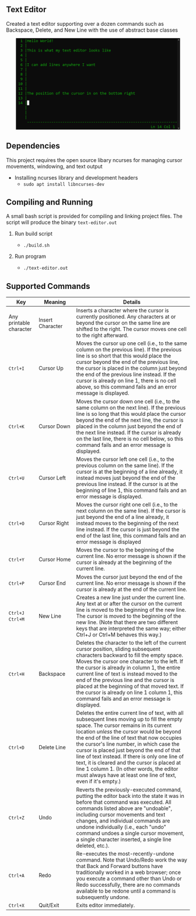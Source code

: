 ## Text Editor

Created a text editor supporting over a dozen commands such as Backspace, Delete, and New Line with the use of
abstract base classes

<div align="center">
    <img src="images/test-editor.png" height="250">
</div>


## Dependencies

This project requires the open source libary ncurses for managing cursor movements, windowing, and text output

- Installing ncurses library and development headers
    - `sudo apt install libncurses-dev`


## Compiling and Running

A small bash script is provided for compiling and linking project files. The script
will produce the binary `text-editor.out`

1. Run build script
    - `./build.sh`

2. Run program
    - `./text-editor.out`


## Supported Commands

| Key                             | Meaning          | Details                                                                                                                                                                                                                                                                                                                                                                                                                                                                                                                                       |
| ------------------------------- | ---------------- | ----------------------------------------------------------------------------------------------------------------------------------------------------------------------------------------------------------------------------------------------------------------------------------------------------------------------------------------------------------------------------------------------------------------------------------------------------------------------------------------------------------------------------------------------|
| Any printable character         | Insert Character | Inserts a character where the cursor is currently positioned. Any characters at or beyond the cursor on the same line are shifted to the right. The cursor moves one cell to the right afterward.                                                                                                                                                                                                                                                                                                                                             |
| `Ctrl+I`                        | Cursor Up        | Moves the cursor up one cell (i.e., to the same column on the previous line). If the previous line is so short that this would place the cursor beyond the end of the previous line, the cursor is placed in the column just beyond the end of the previous line instead. If the cursor is already on line 1, there is no cell above, so this command fails and an error message is displayed.                                                                                                                                                |
| `Ctrl+K`                        | Cursor Down      | Moves the cursor down one cell (i.e., to the same column on the next line). If the previous line is so long that this would place the cursor beyond the end of the next line, the cursor is placed in the column just beyond the end of the next line instead. If the cursor is already on the last line, there is no cell below, so this command fails and an error message is displayed.                                                                                                                                                    |
| `Ctrl+U`                        | Cursor Left      | Moves the cursor left one cell (i.e., to the previous column on the same line). If the cursor is at the beginning of a line already, it instead moves just beyond the end of the previous line instead. If the cursor is at the beginning of line 1, this command fails and an error message is displayed.                                                                                                                                                                                                                                    |
| `Ctrl+O`                        | Cursor Right     | Moves the cursor right one cell (i.e., to the next column on the same line). If the cursor is just beyond the end of a line already, it instead moves to the beginning of the next line instead. If the cursor is just beyond the end of the last line, this command fails and an error message is displayed                                                                                                                                                                                                                                  |
| `Ctrl+Y`                        | Cursor Home      | Moves the cursor to the beginning of the current line. No error message is shown if the cursor is already at the beginning of the current line.                                                                                                                                                                                                                                                                                                                                                                                               |
| `Ctrl+P`                        | Cursor End       | Moves the cursor just beyond the end of the current line. No error message is shown if the cursor is already at the end of the current line.                                                                                                                                                                                                                                                                                                                                                                                                  |
| `Ctrl+J` <br> `Ctrl+M`          | New Line         | Creates a new line just under the current line. Any text at or after the cursor on the current line is moved to the beginning of the new line. The cursor is moved to the beginning of the new line. (Note that there are two different keys that are interpreted the same way; either Ctrl+J or Ctrl+M behaves this way.)                                                                                                                                                                                                                    |
| `Ctrl+H`                        | Backspace        | Deletes the character to the left of the current cursor position, sliding subsequent characters backward to fill the empty space. Moves the cursor one character to the left. If the cursor is already in column 1, the entire current line of text is instead moved to the end of the previous line and the cursor is placed at the beginning of that moved text. If the cursor is already on line 1 column 1, this command fails and an error message is displayed.                                                                         |
| `Ctrl+D`                        | Delete Line      | Deletes the entire current line of text, with all subsequent lines moving up to fill the empty space. The cursor remains in its current location _unless_ the cursor would be beyond the end of the line of text that now occupies the cursor's line number, in which case the cursor is placed just beyond the end of that line of text instead. If there is  only one line of text, it is cleared and the cursor is placed at line 1 column 1. (In other words, the editor must always have at least one line of text, even if it's empty.) |
| `Ctrl+Z`                        | Undo             | Reverts the previously-executed command, putting the editor back into the state it was in before that command was executed. All commands listed above are "undoable", including cursor movements and text changes, and individual commands are undone individually (i.e., each "undo" command undoes a single cursor movement, a single character inserted, a single line deleted, etc.).                                                                                                                                                     |
| `Ctrl+A`                        | Redo             | Re-executes the most-recently-undone command. Note that Undo/Redo work the way that Back and Forward buttons have traditionally worked in a web browser; once you execute a command other than Undo or Redo successfully, there are no commands available to be redone until a command is subsequently undone.                                                                                                                                                                                                                                |
| `Ctrl+X`                        | Quit/Exit        | Exits editor immediately.                                                                                                                                                                                                                                                                                                                                                                                                                                                                                                                     |
                                                
